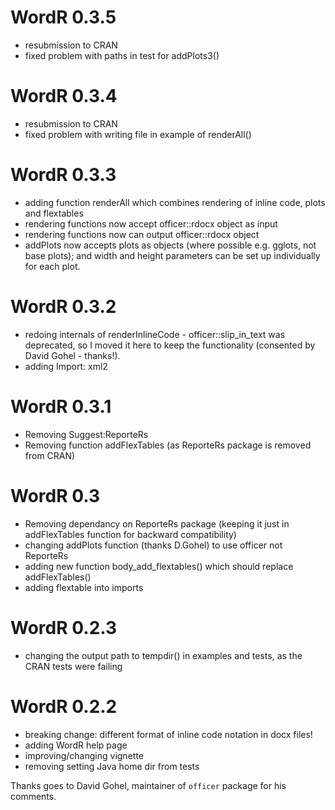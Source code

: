 # WordR 0.3.5
* resubmission to CRAN
* fixed problem with paths in test for addPlots3()

# WordR 0.3.4
* resubmission to CRAN
* fixed problem with writing file in example of renderAll()

# WordR 0.3.3
* adding function renderAll which combines rendering of inline code, plots and flextables
* rendering functions now accept officer::rdocx object as input
* rendering functions now can output officer::rdocx object
* addPlots now accepts plots as objects (where possible e.g. gglots, not base plots); and width and height parameters can be set up individually for each plot.

# WordR 0.3.2
* redoing internals of renderInlineCode - officer::slip_in_text was deprecated, so I moved it here to keep the functionality (consented by David Gohel - thanks!).
* adding Import: xml2

# WordR 0.3.1
* Removing Suggest:ReporteRs
* Removing function addFlexTables (as ReporteRs package is removed from CRAN)

# WordR 0.3
* Removing dependancy on ReporteRs package (keeping it just in addFlexTables function for backward compatibility)
* changing addPlots function (thanks D.Gohel) to use officer not ReporteRs
* adding new function body_add_flextables() which should replace addFlexTables()
* adding flextable into imports

# WordR 0.2.3

* changing the output path to tempdir() in examples and tests, as the CRAN tests were failing

# WordR 0.2.2

* breaking change: different format of inline code notation in docx files!
* adding WordR help page
* improving/changing vignette
* removing setting Java home dir from tests

Thanks goes to David Gohel, maintainer of `officer` package for his comments.
